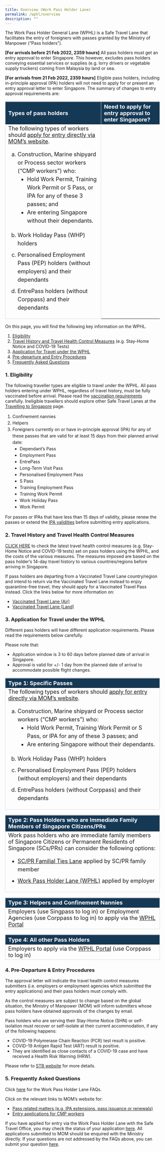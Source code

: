 ```yaml
---
title: Overview (Work Pass Holder Lane)
permalink: /wphl/overview
description: ""
---
```

<!--<div style="padding-left: 5px; padding-bottom: 20px; padding-top: 20px; margin-bottom:20px; font-size:16px; line-height:1.0; color:red; border-style: solid; border-width: 1px;">
	<p style="font-size:16px; margin-top:0px; margin-bottom:0px;line-height:1.5;"><b><span style="color:red;">NOTE:</span> </b><b><span style="color:black;">If you hold a valid entry approval letter under the Work Pass Holder Lane but wish to apply to enter under the Vaccinated Travel Lane (VTL), please write in via the <a href="http://go.gov.sg/sto-enquiry" target="_blank">SafeTravel Enquiry Form</a> for assistance. All short-term visitors and long-term pass holders are required to have a Vaccinated Travel Pass and fulfil VTL conditions in order to qualify for quarantine-free travel under the VTL. Click for more information on the <a href="/vtl/requirements-and-process" target="_blank">VTL (Air)</a> or <a href="/vtl-land/overview" target="_blank">VTL (Land)</a>.</span></b></p>
	</div>-->
	
The Work Pass Holder General Lane (WPHL) is a Safe Travel Lane that facilitates the entry of foreigners with passes granted by the Ministry of Manpower (“Pass holders”).

<b>[For arrivals before 21 Feb 2022, 2359 hours]</b> All pass holders must get an entry approval to enter Singapore. This however, excludes pass holders conveying essential services or supplies (e.g. lorry drivers or vegetable supply truckers) coming from Malaysia by land or sea.

<b>[For arrivals from 21 Feb 2022, 2359 hours]</b> Eligible pass holders, including in-principle approval (IPA) holders will not need to apply for or present an entry approval letter to enter Singapore. The summary of changes to entry approval requirements are:

<table>
<thead>
<tr>
<th style="font-size:18px; border-top:3px solid #D8D8D8; border-left:1px solid #D8D8D8; border-right:1px solid #D8D8D8; background-color:#153855; color:white;text-align:left;"><b>Types of pass holders</b></th>
	<th style="font-size:18px; border-top:3px solid #D8D8D8; border-left:1px solid #D8D8D8; border-right:1px solid #D8D8D8; background-color:#153855; color:white;text-align:left;"><b>Need to apply for entry approval to enter Singapore?</b></th>
</tr>
</thead>
<tbody>
	<tr>
		<td style="font-size:18px; border-bottom:1px solid #D8D8D8; border-left:1px solid #D8D8D8;border-right:1px solid #D8D8D8;">The following types of workers should <a href="https://www.mom.gov.sg/covid-19/actions-for-companies-to-bring-pass-holders-into-singapore" target="_blank">apply for entry directly via MOM’s website</a>.
<ol style="list-style-type:lower-latin;">
	<li style="font-size:18px; margin-top:0px; line-height:1.5;">Construction, Marine shipyard or Process sector workers (“CMP workers”) who:
		<ol style="list-style-type:disc;">
<li style="font-size:18px; margin-top:0px; line-height:1.5;">Hold Work Permit, Training Work Permit or S Pass, or IPA for any of these 3 passes; and</li>
<li style="font-size:18px; margin-top:0px; line-height:1.5;">Are entering Singapore without their dependants.</li>
			</ol></li>
<li style="font-size:18px; margin-top:20px; line-height:1.5;">Work Holiday Pass (WHP) holders</li>
<li style="font-size:18px; margin-top:10px; line-height:1.5;">Personalised Employment Pass (PEP) holders (without employers) and their dependants</li>
<li style="font-size:18px; margin-top:10px; line-height:1.5;">EntrePass holders (without Corppass) and their dependants</li>
			</ol>
		</td>
	</tr>
	</tbody>
	</table>


On this page, you will find the following key information on the WPHL. 

<ol style="list-style-type:decimal;">
<li><a href="#eligibility">Eligibility</a></li>
<li><a href="#hcm">Travel History and Travel Health Control Measures</a> (e.g. Stay-Home Notice and COVID-19 Tests)</li>
<li><a href="#application">Application for Travel under the WPHL</a></li>
<li><a href="#PDEntry">Pre-departure and Entry Procedures</a></li>
<li><a href="#FAQ">Frequently Asked Questions</a></li>
</ol>

<div id="eligibility"></div>

### 1. Eligibility

The following traveller types are eligible to travel under the WPHL. All pass holders entering under WPHL, regardless of travel history, must be fully vaccinated before arrival. Please read the <a href="/wphl/vaccination-requirements" target="_blank">vaccination requirements</a> carefully. Ineligible travellers should explore other Safe Travel Lanes at the <a href="/arriving/overview" target="_blank">Travelling to Singapore</a> page.

<ol style="list-style-type:decimal;">
<li style="line-height:1.5;">Confinement nannies</li>
<li style="line-height:1.5;">Helpers</li>
<li style="line-height:1.5;">Foreigners currently on or have in-principle approval (IPA) for any of these passes that are valid for at least 15 days from their planned arrival date:
<ol style="list-style-type:disc;">
<li style="line-height:1.5;">Dependant’s Pass</li>
<li style="line-height:1.5;">Employment Pass</li>
<li style="line-height:1.5;">EntrePass</li>
<li style="line-height:1.5;">Long-Term Visit Pass</li>
<li style="line-height:1.5;">Personalised Employment Pass</li>
<li style="line-height:1.5;">S Pass</li>
<li style="line-height:1.5;">Training Employment Pass</li>
<li style="line-height:1.5;">Training Work Permit</li>
<li style="line-height:1.5;">Work Holiday Pass</li>
<li style="line-height:1.5;">Work Permit</li>
	</ol>
	</li>
</ol>

For passes or IPAs that have less than 15 days of validity, please renew the passes or extend the <a href="https://www.mom.gov.sg/faq/work-pass-general/how-do-i-extend-the-validity-of-an-in-principle-approval-ipa" target="_blank">IPA validities</a> before submitting entry applications.

<div id="hcm"></div>

### 2.	Travel History and Travel Health Control Measures 

<a href="/wphl/shn-and-swab-summary" target="_blank">CLICK HERE</a> to check the latest travel health control measures (e.g. Stay-Home Notice and COVID-19 tests) set on pass holders using the WPHL, and the costs of the various measures. The measures imposed are based on the pass holder’s 14-day travel history to various countries/regions before arriving in Singapore.

If pass holders are departing from a Vaccinated Travel Lane country/region and intend to return via the Vaccinated Travel Lane instead to enjoy quarantine-free travel, they should apply for a Vaccinated Travel Pass instead. Click the links below for more information on: 

-	<a href="/vtl/requirements-and-process" target="_blank">Vaccinated Travel Lane (Air)</a>
-	<a href="/vtl-land/overview" target="_blank">Vaccinated Travel Lane (Land)</a>


<div id="application"></div>

### 3.  Application for Travel under the WPHL

Different pass holders will have different application requirements. Please read the requirements below carefully. 

Please note that:
- Application window is 3 to 60 days before planned date of arrival in Singapore.
- Approval is valid for +/- 1 day from the planned date of arrival to accommodate possible flight changes.


<table>
<thead>
<tr>
<th style="font-size:18px; border-top:3px solid #D8D8D8; border-left:1px solid #D8D8D8; border-right:1px solid #D8D8D8; background-color:#153855; color:white;text-align:left;"><b>Type 1: Specific Passes</b></th>
</tr>
</thead>
<tbody>
	<tr>
		<td style="font-size:18px; border-bottom:1px solid #D8D8D8; border-left:1px solid #D8D8D8;border-right:1px solid #D8D8D8;">The following types of workers should <a href="https://www.mom.gov.sg/covid-19/actions-for-companies-to-bring-pass-holders-into-singapore" target="_blank">apply for entry directly via MOM’s website</a>.
<ol style="list-style-type:lower-latin;">
	<li style="font-size:18px; margin-top:0px; line-height:1.5;">Construction, Marine shipyard or Process sector workers (“CMP workers”) who:
		<ol style="list-style-type:disc;">
<li style="font-size:18px; margin-top:0px; line-height:1.5;">Hold Work Permit, Training Work Permit or S Pass, or IPA for any of these 3 passes; and</li>
<li style="font-size:18px; margin-top:0px; line-height:1.5;">Are entering Singapore without their dependants.</li>
			</ol></li>
<li style="font-size:18px; margin-top:20px; line-height:1.5;">Work Holiday Pass (WHP) holders</li>
<li style="font-size:18px; margin-top:10px; line-height:1.5;">Personalised Employment Pass (PEP) holders (without employers) and their dependants</li>
<li style="font-size:18px; margin-top:10px; line-height:1.5;">EntrePass holders (without Corppass) and their dependants</li>
			</ol>
		</td>
	</tr>
	</tbody>
	</table>

<table>
<thead>
<tr>
<th style="font-size:18px; border-top:3px solid #D8D8D8; border-left:1px solid #D8D8D8; border-right:1px solid #D8D8D8; background-color:#153855; color:white;text-align:left;"><b>Type 2: Pass Holders who are Immediate Family Members of Singapore Citizens/PRs </b></th>
</tr>
</thead>
<tbody>
	<tr>
		<td style="font-size:18px; border-bottom:1px solid #D8D8D8; border-left:1px solid #D8D8D8;border-right:1px solid #D8D8D8;">
Work pass holders who are immediate family members of Singapore Citizens or Permanent Residents of Singapore (SCs/PRs) can consider the following options:
		<ol style="list-style-type:disc;">
			<li style="font-size:18px; margin-top:10px; line-height:1.5;"><a href="/scpr-familial-ties-lane/overview" target="_blank">SC/PR Familial Ties Lane</a> applied by SC/PR family member</li>
			<li style="font-size:18px; margin-top:10px; line-height:1.5;"><a href="https://eservices.ica.gov.sg/STO/" target="_blank">Work Pass Holder Lane (WPHL)</a> applied by employer</li>
			</ol>
		</td>
	</tr>
	</tbody>
	</table>

<table>
<thead>
<tr>
<th style="font-size:18px; border-top:3px solid #D8D8D8; border-left:1px solid #D8D8D8; border-right:1px solid #D8D8D8; background-color:#153855; color:white;text-align:left;"><b>Type 3: Helpers and Confinement Nannies</b></th>
</tr>
</thead>
<tbody>
	<tr>
		<td style="font-size:18px; border-bottom:1px solid #D8D8D8; border-left:1px solid #D8D8D8;border-right:1px solid #D8D8D8;">Employers (use Singpass to log in) or Employment Agencies (use Corppass to log in) to apply via the <a href="https://eservices.ica.gov.sg/STO/" target="_blank">WPHL Portal</a>
		</td>
	</tr>
	</tbody>
	</table>
	
<table>
<thead>
<tr>
<th style="font-size:18px; border-top:3px solid #D8D8D8; border-left:1px solid #D8D8D8; border-right:1px solid #D8D8D8; background-color:#153855; color:white;text-align:left;"><b>Type 4: All other Pass Holders</b></th>
</tr>
</thead>
<tbody>
  <tr>
    <td style="font-size:18px; border-bottom:1px solid #D8D8D8; border-left:1px solid #D8D8D8;border-right:1px solid #D8D8D8;">Employers to apply via the <a href="https://eservices.ica.gov.sg/STO/" target="_blank">WPHL Portal</a> (use Corppass to log in)</td>
  </tr>
  </tbody>
  </table>


<div id="PDEntry"></div>

### 4. Pre-Departure & Entry Procedures

The approval letter will indicate the travel health control measures submitters (i.e. employers or employment agencies which submitted the entry applications) and their pass holders must comply with.

As the control measures are subject to change based on the global situation, the Ministry of Manpower (MOM) will inform submitters whose pass holders have obtained approvals of the changes by email.

Pass holders who are serving their Stay-Home Notice (SHN) or self-isolation must recover or self-isolate at their current accommodation, if any of the following happens: 
- COVID-19 Polymerase Chain Reaction (PCR) test result is positive.
- COVID-19 Antigen Rapid Test (ART) result is positive.
- They are identified as close contacts of a COVID-19 case and have received a Health Risk Warning (HRW).

Please refer to <a href="https://www.stb.gov.sg/content/stb/en/media-centre/media-releases/REVISED-PROTOCOLS-FOR-TRAVELLERS-RESIDING-IN-HOTELS-WHO-TEST-POSITIVE-FOR-COVID-19-OR-ARE-IDENTIFIED-AS-CLOSE-CONTACTS-OF-COVID-19-CASES.html" target="_blank">STB website</a> for more details.


<div id="FAQ"></div>

### 5. Frequently Asked Questions

Click <a href="/wphl/faq" target="_blank">here</a> for the Work Pass Holder Lane FAQs.

Click on the relevant links to MOM’s website for:

- <a href="https://www.mom.gov.sg/" target="_blank">Pass related matters (e.g. IPA extensions, pass issuance or renewals)</a>
- <a href="https://www.mom.gov.sg/covid-19/actions-for-companies-to-bring-pass-holders-into-singapore#request-for-moms-entry-approval-for-cmp-workers" target="_blank">Entry applications for CMP workers</a>

If you have applied for entry via the Work Pass Holder Lane with the Safe Travel Office, you may check the status of your application <a href="https://eservices.ica.gov.sg/STO/safeTravel/enquiry" target="_blank">here</a>. All applications submitted to MOM should be enquired with the Ministry directly. If your questions are not addressed by the FAQs above, you can submit your question <a href="https://go.gov.sg/sto-enquiry" target="_blank">here</a>.
